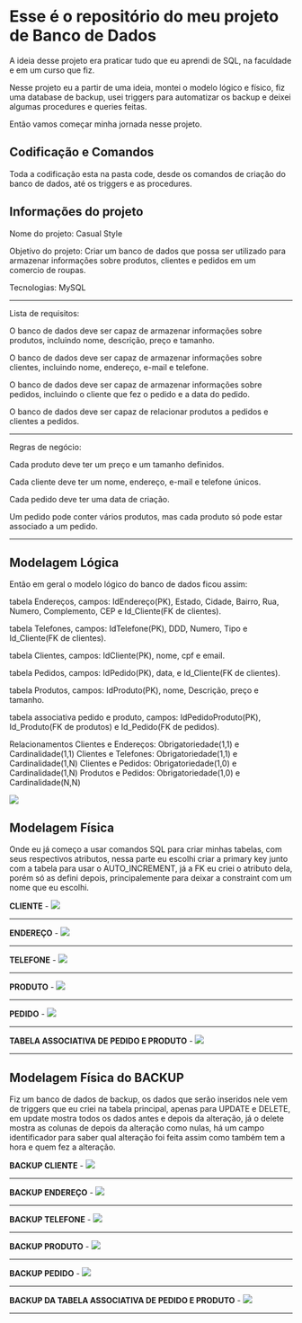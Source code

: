<h1>Esse é o repositório do meu projeto de Banco de Dados</h1>
A ideia desse projeto era praticar tudo que eu aprendi de SQL, na faculdade e em um curso que fiz.

Nesse projeto eu a partir de uma ideia, montei o modelo lógico e físico, fiz uma database de backup, usei triggers para automatizar os backup e deixei algumas procedures e queries feitas.

Então vamos começar minha jornada nesse projeto.

<h2>Codificação e Comandos</h2>
Toda a codificação esta na pasta code, desde os comandos de criação do banco de dados, até os triggers e as procedures.

<h2>Informações do projeto</h2>

Nome do projeto: Casual Style

Objetivo do projeto: Criar um banco de dados que possa ser utilizado para armazenar informações sobre produtos, clientes e pedidos em um comercio de roupas.

Tecnologias: MySQL
<hr/>
Lista de requisitos:

O banco de dados deve ser capaz de armazenar informações sobre produtos, 
incluindo nome, descrição, preço e tamanho.

O banco de dados deve ser capaz de armazenar informações sobre clientes, 
incluindo nome, endereço, e-mail e telefone.

O banco de dados deve ser capaz de armazenar informações sobre pedidos, 
incluindo o cliente que fez o pedido e a data do pedido.

O banco de dados deve ser capaz de relacionar produtos a pedidos e clientes 
a pedidos.
<hr/>
Regras de negócio:

Cada produto deve ter um preço e um tamanho definidos.

Cada cliente deve ter um nome, endereço, e-mail e telefone únicos.

Cada pedido deve ter uma data de criação.

Um pedido pode conter vários produtos, mas cada produto só pode estar 
associado a um pedido.
<hr/>

<h2>Modelagem Lógica</h2>
Então em geral o modelo lógico do banco de dados ficou assim:

tabela Endereços, campos: IdEndereço(PK), Estado, Cidade, Bairro, Rua, Numero, Complemento, CEP e Id_Cliente(FK de clientes).

tabela Telefones, campos: IdTelefone(PK), DDD, Numero, Tipo e Id_Cliente(FK de clientes).

tabela Clientes, campos: IdCliente(PK), nome, cpf e email.

tabela Pedidos, campos: IdPedido(PK), data, e Id_Cliente(FK de clientes).

tabela Produtos, campos: IdProduto(PK), nome, Descrição, preço e tamanho.

tabela associativa pedido e produto, campos: IdPedidoProduto(PK), Id_Produto(FK de produtos) e Id_Pedido(FK de pedidos).

Relacionamentos
Clientes e Endereços: Obrigatoriedade(1,1) e Cardinalidade(1,1)
Clientes e Telefones: Obrigatoriedade(1,1) e Cardinalidade(1,N)
Clientes e Pedidos: Obrigatoriedade(1,0) e Cardinalidade(1,N)
Produtos e Pedidos: Obrigatoriedade(1,0) e Cardinalidade(N,N)

<img src="./Images/Casual-Style modelo logico.png">

<h2>Modelagem Física</h2>
Onde eu já começo a usar comandos SQL para criar minhas tabelas, com seus respectivos atributos, nessa parte eu escolhi criar a primary key junto com a tabela para usar o AUTO_INCREMENT, já a FK eu criei o atributo dela, porém só as defini depois, principalemente para deixar a constraint com um nome que eu escolhi.

**CLIENTE** -
<img src="./Images/Desc_Cliente.png">
<hr>

**ENDEREÇO** -
<img src="./Images/Desc_Endereco.png">
<hr>

**TELEFONE** -
<img src="./Images/Desc_Telefone.png">
<hr>

**PRODUTO** -
<img src="./Images/Desc_Produto.png">
<hr>

**PEDIDO** -
<img src="./Images/Desc_Pedido.png">
<hr>

**TABELA ASSOCIATIVA DE PEDIDO E PRODUTO** -
<img src="./Images/Desc_PedidoProduto.png">
<hr>

<h2>Modelagem Física do BACKUP</h2>
Fiz um banco de dados de backup, os dados que serão inseridos nele vem de triggers que eu criei na tabela principal, apenas para UPDATE e DELETE, em update mostra todos os dados antes e depois da alteração, já o delete mostra as colunas de depois da alteração como nulas, há um campo identificador para saber qual alteração foi feita assim como também tem a hora e quem fez a alteração.

**BACKUP CLIENTE** -
<img src="./Images/Desc_BkpCliente.png">
<hr>

**BACKUP ENDEREÇO** -
<img src="./Images/Desc_BkpEndereco.png">
<hr>

**BACKUP TELEFONE** -
<img src="./Images/Desc_BkpTelefone.png">
<hr>

**BACKUP PRODUTO** -
<img src="./Images/Desc_BkpProduto.png">
<hr>

**BACKUP PEDIDO** -
<img src="./Images/Desc_BkpPedido.png">
<hr>

**BACKUP DA TABELA ASSOCIATIVA DE PEDIDO E PRODUTO** -
<img src="./Images/Desc_BkpPedidoProduto.png">
<hr>


